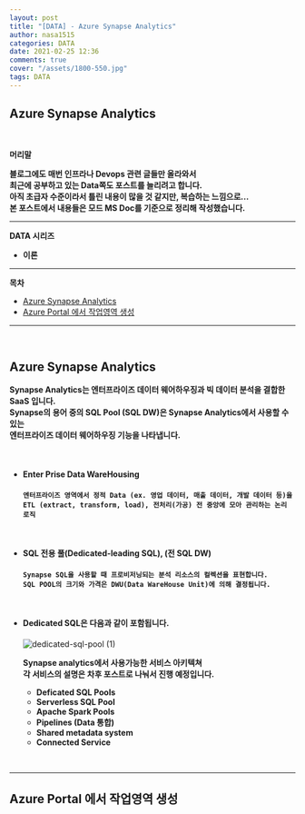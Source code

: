 ```yaml
---
layout: post
title: "[DATA] - Azure Synapse Analytics"
author: nasa1515
categories: DATA
date: 2021-02-25 12:36
comments: true
cover: "/assets/1800-550.jpg"
tags: DATA
---
```




## **Azure Synapse Analytics**


<br/>

**머리말**  

**블로그에도 매번 인프라나 Devops 관련 글들만 올라와서**  
**최근에 공부하고 있는 Data쪽도 포스트를 늘리려고 합니다.**  
**아직 초급자 수준이라서 틀린 내용이 많을 것 같지만, 복습하는 느낌으로...**  
**본 포스트에서 내용들은 모드 MS Doc를 기준으로 정리해 작성했습니다.**


  


 
---

**DATA 시리즈**

* **이론**



---



**목차**


- [Azure Synapse Analytics](#a1)
- [Azure Portal 에서 작업영역 생성](#a2)


--- 

<br/>

## **Azure Synapse Analytics**   <a name="a1"></a>  

**Synapse Analytics는 엔터프라이즈 데이터 웨어하우징과 빅 데이터 분석을 결합한 SaaS 입니다.**  
**Synapse의 용어 중의 SQL Pool (SQL DW)은 Synapse Analytics에서 사용할 수 있는  
엔터프라이즈 데이터 웨어하우징 기능을 나타냅니다.** 

<br/>

* #### **Enter Prise Data WareHousing**

    **``엔터프라이즈 영역에서 정적 Data (ex. 영업 데이터, 매출 데이터, 개발 데이터 등)을``**  
    **``ETL (extract, transform, load), 전처리(가공) 전 중앙에 모아 관리하는 논리 로직``**

<br/>

* #### **SQL 전용 풀(Dedicated-leading SQL), (전 SQL DW)**  

    **``Synapse SQL을 사용할 때 프로비저닝되는 분석 리소스의 컬렉션을 표현합니다.``**  
    **``SQL POOL의 크기와 가격은 DWU(Data WareHouse Unit)에 의해 결정됩니다.``** 

<br/>

* #### **Dedicated SQL은 다음과 같이 포함됩니다.** 

    ![dedicated-sql-pool (1)](https://user-images.githubusercontent.com/69498804/109120531-6abe1880-7789-11eb-8b03-7e3a301f9f3b.png)

    **Synapse analytics에서 사용가능한 서비스 아키텍쳐**  
    **각 서비스의 설명은 차후 포스트로 나눠서 진행 예정입니다.**

    * **Deficated SQL Pools**
    * **Serverless SQL Pool**
    * **Apache Spark Pools**
    * **Pipelines (Data 통합)**
    * **Shared metadata system**
    * **Connected Service**

<br/>

---


## **Azure Portal 에서 작업영역 생성**   <a name="a2"></a>  

